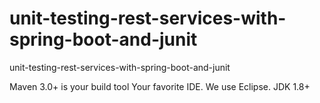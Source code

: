 # unit-testing-rest-services-with-spring-boot-and-junit
unit-testing-rest-services-with-spring-boot-and-junit

Maven 3.0+ is your build tool
Your favorite IDE. We use Eclipse.
JDK 1.8+ 
